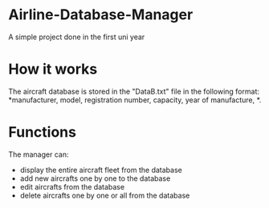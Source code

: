 # Airline-Database-Manager
A simple project done in the first uni year

# How it works
The aircraft database is stored in the "DataB.txt" file in the following format: *manufacturer, model, registration number, capacity, year of manufacture, *.

# Functions
The manager can:
- display the entire aircraft fleet from the database
- add new aircrafts one by one to the database
- edit aircrafts from the database
- delete aircrafts one by one or all from the database
